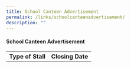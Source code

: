 ```yaml
---
title: School Canteen Advertisement
permalink: /links/schoolcanteenadvertisement/
description: ""
---
```

#### **School Canteen Advertisement**

|  |  |
|---|---|
|**Type of Stall**|**Closing Date**|**Requirements** |

